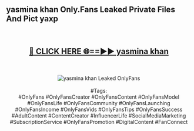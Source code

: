 <h2>yasmina khan Only.Fans Leaked Private Files And Pict yaxp</h2>
<br>
<div align="center">
<h2><a href="https://mediafiles.top/yasmina_khan" rel="nofollow">🔴 CLICK HERE 🌐==►► yasmina khan</a></h2>
<br>
<br>
<a href="https://mediafiles.top/yasmina_khan" rel="nofollow" data-target="animated-image.originalLink"><img src="https://i.ibb.co.com/WyWwxjT/player-gif2.gif" alt="yasmina khan Leaked OnlyFans" style="max-width: 100%; display: inline-block;" data-target="animated-image.originalImage"></a>
<br><br>
#Tags:
<br>
#OnlyFans #OnlyFansCreator #OnlyFansContent #OnlyFansModel #OnlyFansLife #OnlyFansCommunity #OnlyFansLaunching #OnlyFansIncome #OnlyFansVids #OnlyFansTips #OnlyFansSuccess #AdultContent #ContentCreator #InfluencerLife #SocialMediaMarketing #SubscriptionService #OnlyFansPromotion #DigitalContent #FanConnect
</div>
<br>